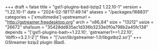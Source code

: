 +++
draft = false
title = "gst1-plugins-bad-bzip2 1.22.10-1"
version = "1.22.10-1"
date = "2024-02-18T17:49:14"
aliases = "/packages/168831"
categories = ['xmultimedia']
upstreamurl = "http://gstreamer.freedesktop.org"
arch = "x86_64"
size = "13212"
usize = "26672"
sha1sum = "35428dd835ac1d336b3233e0f0a798b2a45fc138"
depends = "['gst1-plugins-bad>=1.22.10', 'gstreamer1>=1.22.10', 'libffi>=3.2.1-2']"
files = "['/usr/lib/gstreamer-1.0/libgstbz2.so']"
+++
GStreamer bzip2 plugin (Bad).
